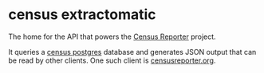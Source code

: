 census extractomatic
====================

The home for the API that powers the [Census Reporter](http://censusreporter.org/) project.

It queries a [census postgres](https://github.com/censusreporter/census-postgres) database and
generates JSON output that can be read by other clients. One such client is
[censusreporter.org](https://github.com/censusreporter/censusreporter).
